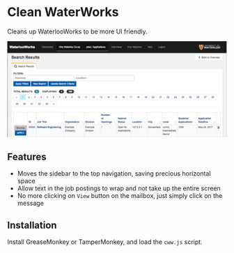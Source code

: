# Clean WaterWorks
Cleans up WaterlooWorks to be more UI friendly.

![Demo Image](https://raw.githubusercontent.com/ForTheYin/clean-waterworks/master/demo.png)

## Features
* Moves the sidebar to the top navigation, saving precious horizontal space
* Allow text in the job postings to wrap and not take up the entire screen
* No more clicking on `View` button on the mailbox, just simply click on the message

## Installation
Install GreaseMonkey or TamperMonkey, and load the `cww.js` script.
